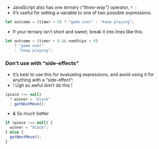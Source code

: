 - JavaScript also has one _ternary_ _(“three-way”)_ operator, `? :`
- It’s useful for setting a variable to one of two possible expressions.
```js
let outcome = (timer < 0) ? "game over" : "keep playing";
```
- If your ternary isn’t short and sweet, break it into lines like this:
```js
let outcome = (timer < 0 && numShips > 0)
    ? "game over"
    : "keep playing";
```

### Don’t use with “side-effects”
- It’s best to use this for evaluating expressions, and avoid using it for anything with a “side-effect”:
- ! Ugh so awful don’t do this !
```js
(piece !== null)
  ? winner = "black"
  : getNextMove();
```
- & So much better 
```js
if (piece !== null) {
  winner = "black";
} else {
  getNextMove();
}
```
